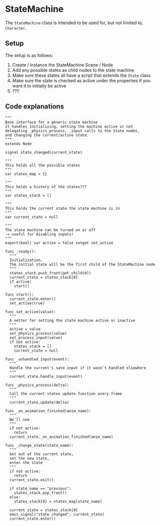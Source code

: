 # StateMachine

The `StateMachine` class is intended to be used for, but not limited to, `Character`.

## Setup
The setup is as follows:
  1. Create / instance the StateMachine Scene / Node
  2. Add any possible states as child nodes to the state machine
  3. Make sure these states all have a script that extends the `State` class
  4. Make sure the state is checked as active under the properties if you want it to initially be active
  5. ???

## Code explanations

```gdscript
"""
Base interface for a generic state machine
It handles initializing, setting the machine active or not
delegating _physics_process, _input calls to the State nodes,
and changing the current/active state.
"""
extends Node

signal state_changed(current_state)

"""
This holds all the possible states  
"""
var states_map = {}

"""
This holds a history of the states???
"""
var states_stack = []

"""
This holds the current state the state machine is in
"""
var current_state = null

"""
The state machine can be turned on or off
-> useful for disabling inputs!
"""
export(bool) var active = false setget set_active

func _ready():
  """
  Initialization.
  The initial state will be the first child of the StateMachine node
  """
  states_stack.push_front(get_child(0))
  current_state = states_stack[0]
  if active:
    start()

func start():
  current_state.enter()
  set_active(true)

func set_active(value):
  """
  A setter for setting the state machine active or inactive
  """
  active = value
  set_physics_process(value)
  set_process_input(value)
  if not active:
    states_stack = []
    current_state = null

func _unhandled_input(event):
  """
  Handle the current's sate input if it wasn't handled elsewhere
  """
  current_state.handle_input(event)

func _physics_process(delta):
  """
  Call the current states update function every frame
  """
  current_state.update(delta)

func _on_animation_finished(anim_name):
  """
  We'll see
  """
  if not active:
    return
  current_state._on_animation_finished(anim_name)

func _change_state(state_name):
  """
  Get out of the current state,
  set the new state,
  enter the state
  """
  if not active:
    return
  current_state.exit()

  if state_name == "previous":
    states_stack.pop_front()
  else:
    states_stack[0] = states_map[state_name]

  current_state = states_stack[0]
  emit_signal("state_changed", current_state)
  current_state.enter()
```
